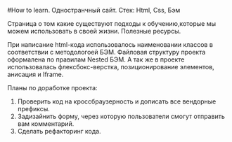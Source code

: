 #How to learn. Одностранчный сайт. Стек: Html, Css, Бэм

 Страница о том какие существуют подходы к обучению,которые мы можем использовать в своей жизни. 
 Полезные ресурсы.
 
 При написание html-кода использовалось наименовании классов в соответствии с методологоей БЭМ.
 Файловая структуру проекта оформалена по правилам Nested БЭМ. 
 А так же в проекте использовалась флексбокс-верстка, позиционирование элементов, анисация и Iframe.
 
 Планы по доработке проекта:
 
 1. Проверить код на кроссбраузерность и дописать все вендорные префиксы.
 2. Задизайнить форму, через которую пользователи смогут отправить вам комментарий.
 3. Сделать рефакторинг кода.


